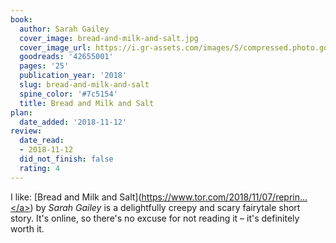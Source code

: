 ```yaml
---
book:
  author: Sarah Gailey
  cover_image: bread-and-milk-and-salt.jpg
  cover_image_url: https://i.gr-assets.com/images/S/compressed.photo.goodreads.com/books/1541607314l/42655001._SX98_.jpg
  goodreads: '42655001'
  pages: '25'
  publication_year: '2018'
  slug: bread-and-milk-and-salt
  spine_color: '#7c5154'
  title: Bread and Milk and Salt
plan:
  date_added: '2018-11-12'
review:
  date_read:
  - 2018-11-12
  did_not_finish: false
  rating: 4
---
```


I like: [Bread and Milk and Salt](<a target="_blank" href="https://www.tor.com/2018/11/07/reprints-bread-and-milk-and-salt-sarah-gailey/" rel="nofollow">https://www.tor.com/2018/11/07/reprin...</a>) by *Sarah Gailey* is a delightfully creepy and scary fairytale short story. It's online, so there's no excuse for not reading it – it's definitely worth it.
